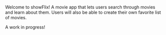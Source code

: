 Welcome to showFlix! A movie app that lets users search through movies and learn about them. Users will also be able to create their own favorite list of movies.

A work in progress!